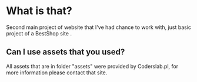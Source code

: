 # What is that?
Second main project of website that I've had chance to work with, just basic project of a BestShop site .
## Can I use assets that you used?
All assets that are in folder "assets" were provided by Coderslab.pl, for more information please contact that site.